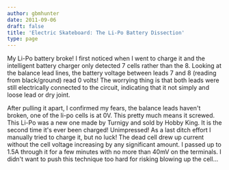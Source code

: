 ```yaml
---
author: gbmhunter
date: 2011-09-06
draft: false
title: 'Electric Skateboard: The Li-Po Battery Dissection'
type: page
---
```


My Li-Po battery broke! I first noticed when I went to charge it and the intelligent battery charger only detected 7 cells rather than the 8. Looking at the balance lead lines, the battery voltage between leads 7 and 8 (reading from black/ground) read 0 volts! The worrying thing is that both leads were still electrically connected to the circuit, indicating that it not simply and loose lead or dry joint.

After pulling it apart, I confirmed my fears, the balance leads haven't broken, one of the li-po cells is at 0V. This pretty much means it screwed. This Li-Po was a new one made by Turnigy and sold by Hobby King. It is the second time it's ever been charged! Unimpressed! As a last ditch effort I manually tried to charge it, but no luck! The dead cell drew up current without the cell voltage increasing by any significant amount. I passed up to 1.5A through it for a few minutes with no more than 40mV on the terminals. I didn't want to push this technique too hard for risking blowing up the cell...
